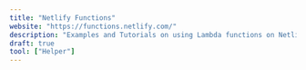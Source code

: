 ```yaml
---
title: "Netlify Functions"
website: "https://functions.netlify.com/"
description: "Examples and Tutorials on using Lambda functions on Netlify"
draft: true
tool: ["Helper"]
---
```

